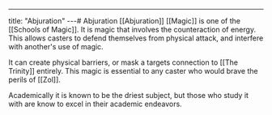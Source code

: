 ---
title: "Abjuration"
---# Abjuration
[[Abjuration]] [[Magic]] is one of the [[Schools of Magic]]. It is magic that involves the counteraction of energy. This allows casters to defend themselves from physical attack, and interfere with another's use of magic.

It can create physical barriers, or mask a targets connection to [[The Trinity]] entirely. This magic is essential to any caster who would brave the perils of [[Zol]].

Academically it is known to be the driest subject, but those who study it with are know to excel in their academic endeavors.